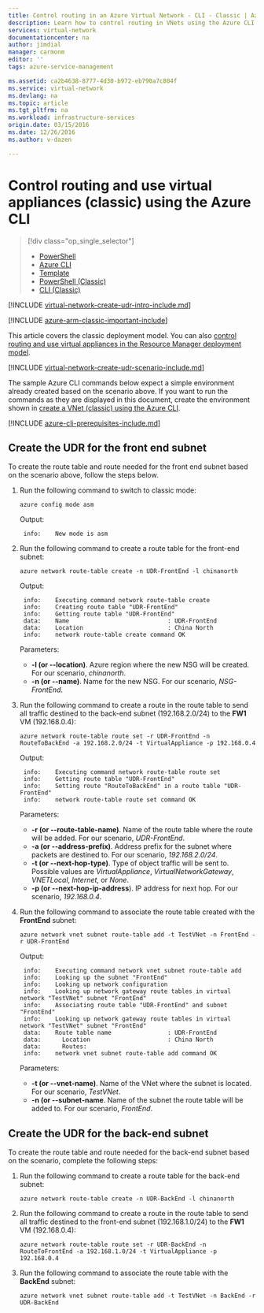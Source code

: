 ```yaml
---
title: Control routing in an Azure Virtual Network - CLI - Classic | Azure
description: Learn how to control routing in VNets using the Azure CLI in the classic deployment model
services: virtual-network
documentationcenter: na
author: jimdial
manager: carmonm
editor: ''
tags: azure-service-management

ms.assetid: ca2b4638-8777-4d30-b972-eb790a7c804f
ms.service: virtual-network
ms.devlang: na
ms.topic: article
ms.tgt_pltfrm: na
ms.workload: infrastructure-services
origin.date: 03/15/2016
ms.date: 12/26/2016
ms.author: v-dazen

---
```

# Control routing and use virtual appliances (classic) using the Azure CLI

> [!div class="op_single_selector"]
> * [PowerShell](virtual-network-create-udr-arm-ps.md)
> * [Azure CLI](virtual-network-create-udr-arm-cli.md)
> * [Template](virtual-network-create-udr-arm-template.md)
> * [PowerShell (Classic)](virtual-network-create-udr-classic-ps.md)
> * [CLI (Classic)](virtual-network-create-udr-classic-cli.md)

[!INCLUDE [virtual-network-create-udr-intro-include.md](../../includes/virtual-network-create-udr-intro-include.md)]

[!INCLUDE [azure-arm-classic-important-include](../../includes/azure-arm-classic-important-include.md)]

This article covers the classic deployment model. You can also [control routing and use virtual appliances in the Resource Manager deployment model](virtual-network-create-udr-arm-cli.md).

[!INCLUDE [virtual-network-create-udr-scenario-include.md](../../includes/virtual-network-create-udr-scenario-include.md)]

The sample Azure CLI commands below expect a simple environment already created based on the scenario above. If you want to run the commands as they are displayed in this document, create the environment shown in [create a VNet (classic) using the Azure CLI](virtual-networks-create-vnet-classic-cli.md).

[!INCLUDE [azure-cli-prerequisites-include.md](../../includes/azure-cli-prerequisites-include.md)]

## Create the UDR for the front end subnet
To create the route table and route needed for the front end subnet based on the scenario above, follow the steps below.

1. Run the following command to switch to classic mode:

    ```azurecli
    azure config mode asm
    ```

    Output:

        info:    New mode is asm

2. Run the following command to create a route table for the front-end subnet:

    ```azurecli
    azure network route-table create -n UDR-FrontEnd -l chinanorth
    ```

    Output:

        info:    Executing command network route-table create
        info:    Creating route table "UDR-FrontEnd"
        info:    Getting route table "UDR-FrontEnd"
        data:    Name                            : UDR-FrontEnd
        data:    Location                        : China North
        info:    network route-table create command OK

    Parameters:

   * **-l (or --location)**. Azure region where the new NSG will be created. For our scenario, *chinanorth*.
   * **-n (or --name)**. Name for the new NSG. For our scenario, *NSG-FrontEnd*.
3. Run the following command to create a route in the route table to send all traffic destined to the back-end subnet (192.168.2.0/24) to the **FW1** VM (192.168.0.4):

    ```azurecli
    azure network route-table route set -r UDR-FrontEnd -n RouteToBackEnd -a 192.168.2.0/24 -t VirtualAppliance -p 192.168.0.4
    ```

    Output:

        info:    Executing command network route-table route set
        info:    Getting route table "UDR-FrontEnd"
        info:    Setting route "RouteToBackEnd" in a route table "UDR-FrontEnd"
        info:    network route-table route set command OK

    Parameters:

   * **-r (or --route-table-name)**. Name of the route table where the route will be added. For our scenario, *UDR-FrontEnd*.
   * **-a (or --address-prefix)**. Address prefix for the subnet where packets are destined to. For our scenario, *192.168.2.0/24*.
   * **-t (or --next-hop-type)**. Type of object traffic will be sent to. Possible values are *VirtualAppliance*, *VirtualNetworkGateway*, *VNETLocal*, *Internet*, or *None*.
   * **-p (or --next-hop-ip-address**). IP address for next hop. For our scenario, *192.168.0.4*.
4. Run the following command to associate the route table created with the **FrontEnd** subnet:

    ```azurecli
    azure network vnet subnet route-table add -t TestVNet -n FrontEnd -r UDR-FrontEnd
    ```

    Output:

        info:    Executing command network vnet subnet route-table add
        info:    Looking up the subnet "FrontEnd"
        info:    Looking up network configuration
        info:    Looking up network gateway route tables in virtual network "TestVNet" subnet "FrontEnd"
        info:    Associating route table "UDR-FrontEnd" and subnet "FrontEnd"
        info:    Looking up network gateway route tables in virtual network "TestVNet" subnet "FrontEnd"
        data:    Route table name                : UDR-FrontEnd
        data:      Location                      : China North
        data:      Routes:
        info:    network vnet subnet route-table add command OK    

    Parameters:

   * **-t (or --vnet-name)**. Name of the VNet where the subnet is located. For our scenario, *TestVNet*.
   * **-n (or --subnet-name**. Name of the subnet the route table will be added to. For our scenario, *FrontEnd*.

## Create the UDR for the back-end subnet
To create the route table and route needed for the back-end subnet based on the scenario, complete the following steps:

1. Run the following command to create a route table for the back-end subnet:

    ```azurecli
    azure network route-table create -n UDR-BackEnd -l chinanorth
    ```

2. Run the following command to create a route in the route table to send all traffic destined to the front-end subnet (192.168.1.0/24) to the **FW1** VM (192.168.0.4):

    ```azurecli
    azure network route-table route set -r UDR-BackEnd -n RouteToFrontEnd -a 192.168.1.0/24 -t VirtualAppliance -p 192.168.0.4
    ```

3. Run the following command to associate the route table with the **BackEnd** subnet:

    ```azurecli
    azure network vnet subnet route-table add -t TestVNet -n BackEnd -r UDR-BackEnd
    ```
